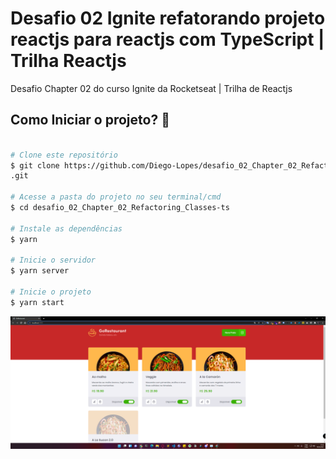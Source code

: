 # Desafio 02 Ignite refatorando projeto reactjs para reactjs com TypeScript | Trilha Reactjs

Desafio Chapter 02 do curso Ignite da Rocketseat | Trilha de Reactjs

<h2>Como Iniciar o projeto? 🎲 </h2>

```bash

# Clone este repositório
$ git clone https://github.com/Diego-Lopes/desafio_02_Chapter_02_Refactoring_Classes-ts
.git

# Acesse a pasta do projeto no seu terminal/cmd
$ cd desafio_02_Chapter_02_Refactoring_Classes-ts

# Instale as dependências
$ yarn

# Inicie o servidor
$ yarn server

# Inicie o projeto
$ yarn start

```

<img src="./public/img/GoRestaurant.png"/>
